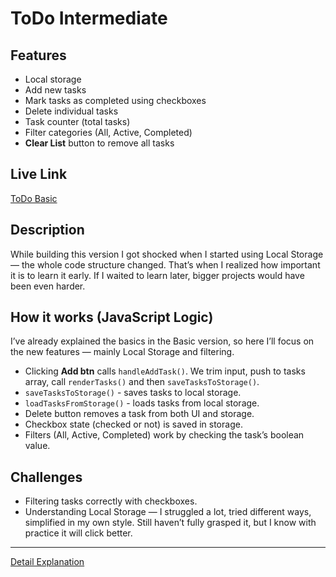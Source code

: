 # ToDo Intermediate

## Features

-   Local storage
-   Add new tasks
-   Mark tasks as completed using checkboxes
-   Delete individual tasks
-   Task counter (total tasks)
-   Filter categories (All, Active, Completed)
-   **Clear List** button to remove all tasks

## Live Link

[ToDo Basic](https://aniket23padalkar.github.io/ToDo-App/Intermediate/)

## Description

While building this version I got shocked when I started using Local Storage — the whole code structure changed. That’s when I realized how important it is to learn it early. If I waited to learn later, bigger projects would have been even harder.

## How it works (JavaScript Logic)

I’ve already explained the basics in the Basic version, so here I’ll focus on the new features — mainly Local Storage and filtering.

-   Clicking **Add btn** calls `handleAddTask()`. We trim input, push to tasks array, call `renderTasks()` and then `saveTasksToStorage()`.
-   `saveTasksToStorage()` - saves tasks to local storage.
-   `loadTasksFromStorage()` - loads tasks from local storage.
-   Delete button removes a task from both UI and storage.
-   Checkbox state (checked or not) is saved in storage.
-   Filters (All, Active, Completed) work by checking the task’s boolean value.

## Challenges

-   Filtering tasks correctly with checkboxes.
-   Understanding Local Storage — I struggled a lot, tried different ways, simplified in my own style. Still haven’t fully grasped it, but I know with practice it will click better.

---

[Detail Explanation](./EXPLAIN.md)
